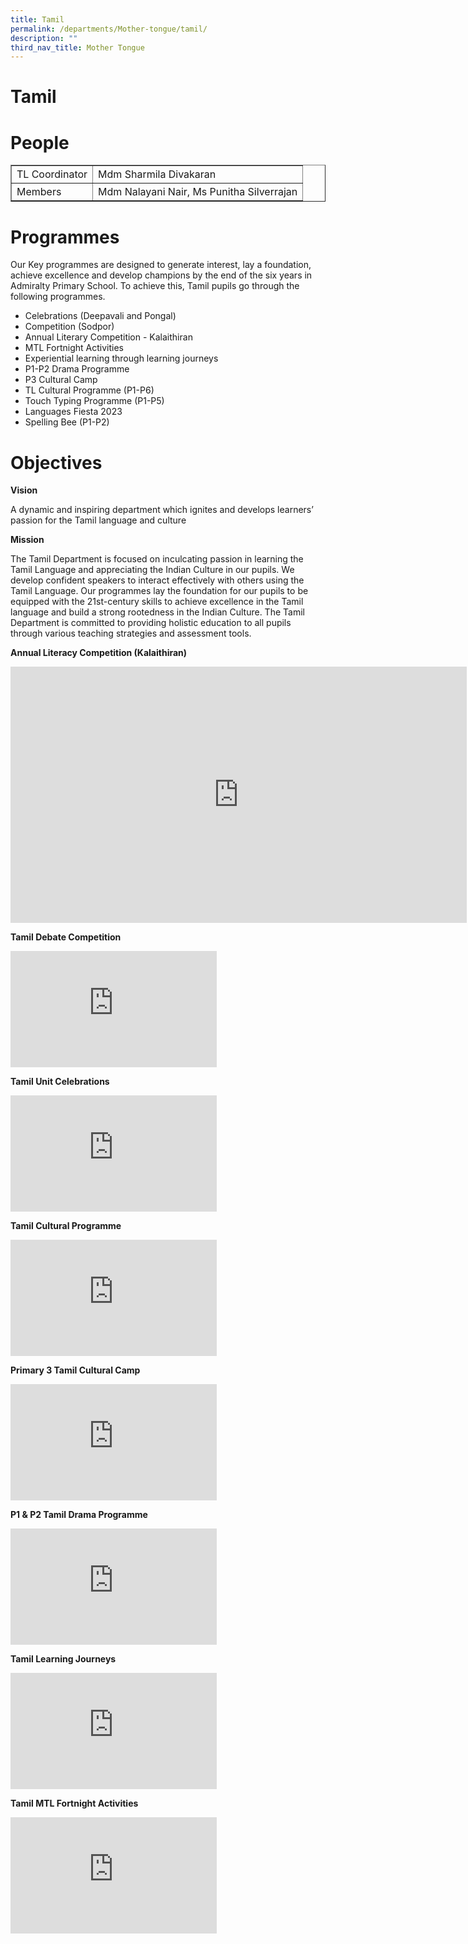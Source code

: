 ```yaml
---
title: Tamil
permalink: /departments/Mother-tongue/tamil/
description: ""
third_nav_title: Mother Tongue
---
```

# Tamil

# People
<table border="1" cellspacing="0" class="tg">
    <tbody><tr>
      <td height="28" class="tg-zr06">TL Coordinator</td>
      <td class="tg-zr06">Mdm Sharmila Divakaran</td>
    </tr>
    <tr>
      <td height="28" class="tg-zr06">Members</td>
      <td class="tg-zr06">Mdm Nalayani Nair, Ms Punitha Silverrajan</td>
</tr></tbody></table>

# Programmes

Our Key programmes are designed to generate interest, lay a foundation, achieve excellence and develop champions by the end of the six years in Admiralty Primary School. To achieve this, Tamil pupils go through the following programmes.

-  Celebrations (Deepavali and Pongal)
- Competition (Sodpor)
- Annual Literary Competition - Kalaithiran
- MTL Fortnight Activities
- Experiential learning through learning journeys
- P1-P2 Drama Programme
- P3 Cultural Camp
- TL Cultural Programme (P1-P6)
- Touch Typing Programme (P1-P5)
- Languages Fiesta 2023
- Spelling Bee (P1-P2)

# Objectives

**Vision**

A dynamic and inspiring department which ignites and develops learners’ passion for the Tamil language and culture

**Mission**

The Tamil Department is focused on inculcating passion in learning the Tamil Language and appreciating the Indian Culture in our pupils. We develop confident speakers to interact effectively with others using the Tamil Language. Our programmes lay the foundation for our pupils to be equipped with the 21st-century skills to achieve excellence in the Tamil language and build a strong rootedness in the Indian Culture. The Tamil Department is committed to providing holistic education to all pupils through various teaching strategies and assessment tools.

**Annual Literacy Competition (Kalaithiran)**
<iframe allowfullscreen="" allow="accelerometer; autoplay; clipboard-write; encrypted-media; gyroscope; picture-in-picture; web-share" frameborder="0" title="Admiralty Primary School | Annual Literacy Competition (Kalaithiran)" src="https://www.youtube.com/embed/8LxjVL157zY" height="410" width="730"></iframe>

**Tamil Debate Competition**
<iframe allowfullscreen="" allow="accelerometer; autoplay; clipboard-write; encrypted-media; gyroscope; picture-in-picture; web-share" frameborder="0" title="Admiralty Primary School | Tamil Debate Competition" src="https://www.youtube.com/embed/xqj6EgBsygk" height="186" width="330"></iframe>

**Tamil Unit Celebrations**
<iframe allowfullscreen="" allow="accelerometer; autoplay; clipboard-write; encrypted-media; gyroscope; picture-in-picture; web-share" frameborder="0" title="Admiralty Primary School | Tamil Unit Celebrations" src="https://www.youtube.com/embed/zGlo_8wBcPc" height="186" width="330"></iframe>

**Tamil Cultural Programme**
<iframe allowfullscreen="" allow="accelerometer; autoplay; clipboard-write; encrypted-media; gyroscope; picture-in-picture; web-share" frameborder="0" title="Admiralty Primary School | Tamil Cultural Programme" src="https://www.youtube.com/embed/8CwZTPu1DqE" height="186" width="330"></iframe>

**Primary 3 Tamil Cultural Camp**
<iframe allowfullscreen="" allow="accelerometer; autoplay; clipboard-write; encrypted-media; gyroscope; picture-in-picture; web-share" frameborder="0" title="Admiralty Primary School | Primary 3 Tamil Cultural Camp" src="https://www.youtube.com/embed/hG19XNabIWM" height="186" width="330"></iframe>

**P1 &amp; P2 Tamil Drama Programme**
<iframe allowfullscreen="" allow="accelerometer; autoplay; clipboard-write; encrypted-media; gyroscope; picture-in-picture; web-share" frameborder="0" title="Admiralty Primary School | Primary 1 &amp; 2 Tamil Drama Programme" src="https://www.youtube.com/embed/mBVHTT1vzks" height="186" width="330"></iframe>

**Tamil Learning Journeys**
<iframe allowfullscreen="" allow="accelerometer; autoplay; clipboard-write; encrypted-media; gyroscope; picture-in-picture; web-share" frameborder="0" title="Admiralty Primary School | Tamil Learning Journeys" src="https://www.youtube.com/embed/dC42OmS60MQ" height="186" width="330"></iframe>

**Tamil MTL Fortnight Activities**
<iframe allowfullscreen="" allow="accelerometer; autoplay; clipboard-write; encrypted-media; gyroscope; picture-in-picture; web-share" frameborder="0" title="Admiralty Primary School | Tamil MTL Fortnight Activities" src="https://www.youtube.com/embed/0vvf_gKBUEs" height="186" width="330"></iframe>